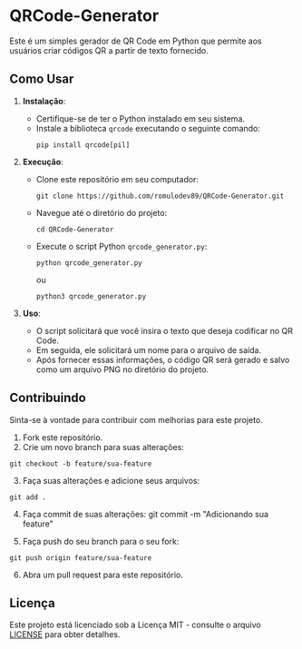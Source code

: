 # QRCode-Generator

Este é um simples gerador de QR Code em Python que permite aos usuários criar códigos QR a partir de texto fornecido.

## Como Usar

1. **Instalação**:
   - Certifique-se de ter o Python instalado em seu sistema.
   - Instale a biblioteca `qrcode` executando o seguinte comando:
     ```
     pip install qrcode[pil]
     ```

2. **Execução**:
   - Clone este repositório em seu computador:
     ```
     git clone https://github.com/romulodev89/QRCode-Generator.git
     ```
   - Navegue até o diretório do projeto:
     ```
     cd QRCode-Generator
     ```
   - Execute o script Python `qrcode_generator.py`:
     ```
     python qrcode_generator.py
     ```
     ou
     ```
     python3 qrcode_generator.py
     ```

3. **Uso**:
   - O script solicitará que você insira o texto que deseja codificar no QR Code.
   - Em seguida, ele solicitará um nome para o arquivo de saída.
   - Após fornecer essas informações, o código QR será gerado e salvo como um arquivo PNG no diretório do projeto.

## Contribuindo

Sinta-se à vontade para contribuir com melhorias para este projeto.

1. Fork este repositório.
2. Crie um novo branch para suas alterações:
```
git checkout -b feature/sua-feature
```

3. Faça suas alterações e adicione seus arquivos:
```
git add .
```

4. Faça commit de suas alterações:
git commit -m "Adicionando sua feature"

5. Faça push do seu branch para o seu fork:
```
git push origin feature/sua-feature
```

6. Abra um pull request para este repositório.

## Licença

Este projeto está licenciado sob a Licença MIT - consulte o arquivo [LICENSE](LICENSE) para obter detalhes.

